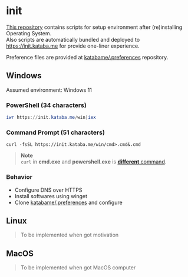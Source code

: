# init

[This repository](https://github.com/katabame/init/) contains scripts for setup environment after (re)installing Operating System.  
Also scripts are automatically bundled and deployed to <https://init.kataba.me> for provide one-liner experience.  

Preference files are provided at [katabame/.preferences](https://github.com/katabame/.preferences) repository.

## Windows

Assumed environment: Windows 11

### PowerShell (34 characters)

```powershell
iwr https://init.kataba.me/win|iex
```

### Command Prompt (51 characters)  

```batchfile
curl -fsSL https://init.kataba.me/win/cmd>.cmd&.cmd
```

> **Note**  
> `curl` in **cmd.exe** and **powershell.exe** is [**different** command](https://curl.se/windows/microsoft.html).

### Behavior

* Configure DNS over HTTPS
* Install softwares using winget
* Clone [katabame/.preferences](https://github.com/katabame/.preferences) and configure

## Linux

> To be implemented when got motivation

## MacOS

> To be implemented when got MacOS computer
